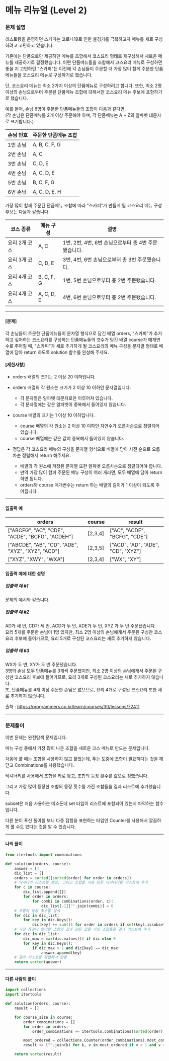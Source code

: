 # 메뉴 리뉴얼 (Level 2)

### 문제 설명

레스토랑을 운영하던 스카피는 코로나19로 인한 불경기를 극복하고자 메뉴를 새로 구성하려고 고민하고 있습니다.   

기존에는 단품으로만 제공하던 메뉴를 조합해서 코스요리 형태로 재구성해서 새로운 메뉴를 제공하기로 결정했습니다. 어떤 단품메뉴들을 조합해서 코스요리 메뉴로 구성하면 좋을 지 고민하던 "스카피"는 이전에 각 손님들이 주문할 때 가장 많이 함께 주문한 단품메뉴들을 코스요리 메뉴로 구성하기로 했습니다.   

단, 코스요리 메뉴는 최소 2가지 이상의 단품메뉴로 구성하려고 합니다. 또한, 최소 2명 이상의 손님으로부터 주문된 단품메뉴 조합에 대해서만 코스요리 메뉴 후보에 포함하기로 했습니다.   

예를 들어, 손님 6명이 주문한 단품메뉴들의 조합이 다음과 같다면,   
(각 손님은 단품메뉴를 2개 이상 주문해야 하며, 각 단품메뉴는 A ~ Z의 알파벳 대문자로 표기합니다.)   

|손님 번호|	주문한 단품메뉴 조합|
|-|-|
|1번 손님|	A, B, C, F, G|
|2번 손님|	A, C|
|3번 손님|	C, D, E|
|4번 손님|	A, C, D, E|
|5번 손님|	B, C, F, G|
|6번 손님|	A, C, D, E, H|

가장 많이 함께 주문된 단품메뉴 조합에 따라 "스카피"가 만들게 될 코스요리 메뉴 구성 후보는 다음과 같습니다.

|코스 종류|	메뉴 구성|	설명|
|-|-|-|
|요리 2개 코스|	A, C|	1번, 2번, 4번, 6번 손님으로부터 총 4번 주문됐습니다.|
|요리 3개 코스|	C, D, E|	3번, 4번, 6번 손님으로부터 총 3번 주문됐습니다.|
|요리 4개 코스|	B, C, F, G|	1번, 5번 손님으로부터 총 2번 주문됐습니다.|
|요리 4개 코스|	A, C, D, E|	4번, 6번 손님으로부터 총 2번 주문됐습니다.|

---

#### \[문제]

각 손님들이 주문한 단품메뉴들이 문자열 형식으로 담긴 배열 orders, "스카피"가 추가하고 싶어하는 코스요리를 구성하는 단품메뉴들의 갯수가 담긴 배열 course가 매개변수로 주어질 때, "스카피"가 새로 추가하게 될 코스요리의 메뉴 구성을 문자열 형태로 배열에 담아 return 하도록 solution 함수를 완성해 주세요.   

#### \[제한사항]

* orders 배열의 크기는 2 이상 20 이하입니다.

* orders 배열의 각 원소는 크기가 2 이상 10 이하인 문자열입니다.
    * 각 문자열은 알파벳 대문자로만 이루어져 있습니다.
    * 각 문자열에는 같은 알파벳이 중복해서 들어있지 않습니다.

* course 배열의 크기는 1 이상 10 이하입니다.
    * course 배열의 각 원소는 2 이상 10 이하인 자연수가 오름차순으로 정렬되어 있습니다.
    * course 배열에는 같은 값이 중복해서 들어있지 않습니다.

* 정답은 각 코스요리 메뉴의 구성을 문자열 형식으로 배열에 담아 사전 순으로 오름차순 정렬해서 return 해주세요.
    * 배열의 각 원소에 저장된 문자열 또한 알파벳 오름차순으로 정렬되어야 합니다.
    * 만약 가장 많이 함께 주문된 메뉴 구성이 여러 개라면, 모두 배열에 담아 return 하면 됩니다.
    * orders와 course 매개변수는 return 하는 배열의 길이가 1 이상이 되도록 주어집니다.

---

#### 입출력 예

|orders|	course|	result|
|-|-|-|
|\["ABCFG", "AC", "CDE", "ACDE", "BCFG", "ACDEH"]|	\[2,3,4]|	\["AC", "ACDE", "BCFG", "CDE"]|
|\["ABCDE", "AB", "CD", "ADE", "XYZ", "XYZ", "ACD"]|	\[2,3,5]|	\["ACD", "AD", "ADE", "CD", "XYZ"]|
|\["XYZ", "XWY", "WXA"]|	\[2,3,4]|	\["WX", "XY"]|

#### 입출력 예에 대한 설명

##### 입출력 예 #1

문제의 예시와 같습니다.

##### 입출력 예 #2

AD가 세 번, CD가 세 번, ACD가 두 번, ADE가 두 번, XYZ 가 두 번 주문됐습니다.   
요리 5개를 주문한 손님이 1명 있지만, 최소 2명 이상의 손님에게서 주문된 구성만 코스요리 후보에 들어가므로, 요리 5개로 구성된 코스요리는 새로 추가하지 않습니다.    

##### 입출력 예 #3

WX가 두 번, XY가 두 번 주문됐습니다.   
3명의 손님 모두 단품메뉴를 3개씩 주문했지만, 최소 2명 이상의 손님에게서 주문된 구성만 코스요리 후보에 들어가므로, 요리 3개로 구성된 코스요리는 새로 추가하지 않습니다.   
또, 단품메뉴를 4개 이상 주문한 손님은 없으므로, 요리 4개로 구성된 코스요리 또한 새로 추가하지 않습니다.   

출처 : https://programmers.co.kr/learn/courses/30/lessons/72411

---

### 문제풀이

이번 문제는 완전탐색 문제입니다.   

메뉴 구성 중에서 가장 많이 나온 조합을 새로운 코스 메뉴로 만드는 문제입니다.   

처음에 풀 때는 조합을 사용하지 않고 풀었는데, 푸는 도중에 조합이 필요하다는 것을 깨닫고 Combinations를 사용했습니다.   

딕셔너리를 사용해서 조합을 키로 놓고, 조합의 등장 횟수를 값으로 정했습니다.   

그리고 가장 많이 등장한 조합의 등장 횟수를 가진 조합들을 결과 리스트에 추가했습니다.   

subset은 처음 사용하는 메소든데 set 타입이 리스트에 포함되어 있는지 파악하는 함수입니다.   

다른 분이 푸신 풀이를 보니 다중 집합을 표현하는 타입인 Counter를 사용해서 깔끔하게 풀 수도 있다는 것을 알 수 있습니다.

---

#### 나의 풀이

~~~python
from itertools import combinations

def solution(orders, course):
    answer = []
    dic_list = []
    orders = sorted([sorted(order) for order in orders])
    # 딕셔너리 리스트를 생성, 그리고 조합을 키로 만든 딕셔너리를 리스트에 추가
    for c in course:
        dic_list.append({})
        for order in orders:
            for combi in combinations(order, c):
                dic_list[-1]["".join(combi)] = 0
    # 조합의 등장 횟수를 탐색
    for dic in dic_list:
        for key in dic.keys():
            dic[key] += sum([1 for order in orders if set(key).issubset(list(order))])
    # 가장 등장이 많이한 조합의 값과 같은 값을 가진 조합들을 결과 리스트에 추가
    for dic in dic_list:
        dic_max = max(dic.values()) if dic else 0
        for key in dic.keys():
            if dic_max > 1 and dic[key] == dic_max:
                answer.append(key)
    # 결과 리스트를 정렬해서 반환
    return sorted(answer)
~~~

---

#### 다른 사람의 풀이

~~~python
import collections
import itertools

def solution(orders, course):
    result = []

    for course_size in course:
        order_combinations = []
        for order in orders:
            order_combinations += itertools.combinations(sorted(order), course_size)

        most_ordered = collections.Counter(order_combinations).most_common()
        result += ["".join(k) for k, v in most_ordered if v > 1 and v == most_ordered[0][1]]

    return sorted(result)
~~~
